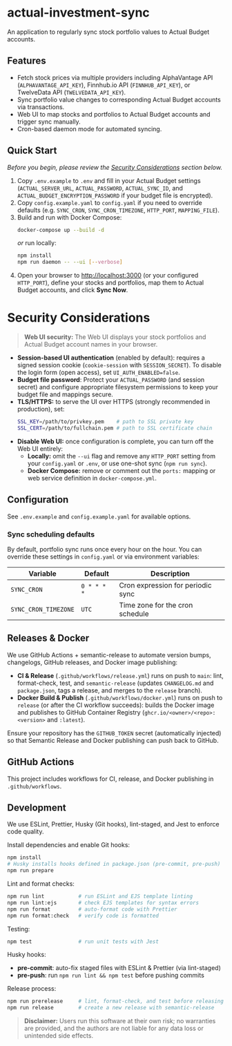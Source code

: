 # actual-investment-sync

An application to regularly sync stock portfolio values to Actual Budget accounts.

## Features

- Fetch stock prices via multiple providers including AlphaVantage API (`ALPHAVANTAGE_API_KEY`), Finnhub.io API (`FINNHUB_API_KEY`), or TwelveData API (`TWELVEDATA_API_KEY`).
- Sync portfolio value changes to corresponding Actual Budget accounts via transactions.
- Web UI to map stocks and portfolios to Actual Budget accounts and trigger sync manually.
- Cron-based daemon mode for automated syncing.

## Quick Start

_Before you begin, please review the [Security Considerations](#security-considerations) section below._

1. Copy `.env.example` to `.env` and fill in your Actual Budget settings (`ACTUAL_SERVER_URL`, `ACTUAL_PASSWORD`, `ACTUAL_SYNC_ID`, and `ACTUAL_BUDGET_ENCRYPTION_PASSWORD` if your budget file is encrypted).
2. Copy `config.example.yaml` to `config.yaml` if you need to override defaults (e.g. `SYNC_CRON`, `SYNC_CRON_TIMEZONE`, `HTTP_PORT`, `MAPPING_FILE`).
3. Build and run with Docker Compose:
   ```bash
   docker-compose up --build -d
   ```
   _or_ run locally:
   ```bash
   npm install
   npm run daemon -- --ui [--verbose]
   ```
4. Open your browser to <http://localhost:3000> (or your configured `HTTP_PORT`), define your stocks and portfolios, map them to Actual Budget accounts, and click **Sync Now**.

# Security Considerations

> **Web UI security:** The Web UI displays your stock portfolios and Actual Budget account names in your browser.

- **Session-based UI authentication** (enabled by default): requires a signed session cookie (`cookie-session` with `SESSION_SECRET`). To disable the login form (open access), set `UI_AUTH_ENABLED=false`.
- **Budget file password**: Protect your `ACTUAL_PASSWORD` (and session secret) and configure appropriate filesystem permissions to keep your budget file and mappings secure.
- **TLS/HTTPS:** to serve the UI over HTTPS (strongly recommended in production), set:
  ```bash
  SSL_KEY=/path/to/privkey.pem    # path to SSL private key
  SSL_CERT=/path/to/fullchain.pem # path to SSL certificate chain
  ```
- **Disable Web UI:** once configuration is complete, you can turn off the Web UI entirely:
  - **Locally:** omit the `--ui` flag and remove any `HTTP_PORT` setting from your `config.yaml` or `.env`, or use one-shot sync (`npm run sync`).
  - **Docker Compose:** remove or comment out the `ports:` mapping or web service definition in `docker-compose.yml`.

## Configuration

See `.env.example` and `config.example.yaml` for available options.

### Sync scheduling defaults

By default, portfolio sync runs once every hour on the hour. You can override these settings in `config.yaml` or via environment variables:

| Variable             | Default     | Description                       |
| -------------------- | ----------- | --------------------------------- |
| `SYNC_CRON`          | `0 * * * *` | Cron expression for periodic sync |
| `SYNC_CRON_TIMEZONE` | `UTC`       | Time zone for the cron schedule   |

## Releases & Docker

We use GitHub Actions + semantic-release to automate version bumps, changelogs, GitHub releases, and Docker image publishing:

- **CI & Release** (`.github/workflows/release.yml`) runs on push to `main`: lint, format-check, test, and `semantic-release` (updates `CHANGELOG.md` and `package.json`, tags a release, and merges to the `release` branch).
- **Docker Build & Publish** (`.github/workflows/docker.yml`) runs on push to `release` (or after the CI workflow succeeds): builds the Docker image and publishes to GitHub Container Registry (`ghcr.io/<owner>/<repo>:<version>` and `:latest`).

Ensure your repository has the `GITHUB_TOKEN` secret (automatically injected) so that Semantic Release and Docker publishing can push back to GitHub.

## GitHub Actions

This project includes workflows for CI, release, and Docker publishing in `.github/workflows`.

## Development

We use ESLint, Prettier, Husky (Git hooks), lint-staged, and Jest to enforce code quality.

Install dependencies and enable Git hooks:

```bash
npm install
# Husky installs hooks defined in package.json (pre-commit, pre-push)
npm run prepare
```

Lint and format checks:

```bash
npm run lint           # run ESLint and EJS template linting
npm run lint:ejs       # check EJS templates for syntax errors
npm run format         # auto-format code with Prettier
npm run format:check   # verify code is formatted
```

Testing:

```bash
npm test               # run unit tests with Jest
```

Husky hooks:

- **pre-commit**: auto-fix staged files with ESLint & Prettier (via lint-staged)
- **pre-push**: run `npm run lint && npm test` before pushing commits

Release process:

```bash
npm run prerelease     # lint, format-check, and test before releasing
npm run release        # create a new release with semantic-release
```

> **Disclaimer:** Users run this software at their own risk; no warranties are provided, and the authors are not liable for any data loss or unintended side effects.
